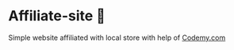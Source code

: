 # Affiliate-site :money_mouth_face:    
Simple website affiliated with local store
 with help of <a href="http://johnelder.com/">Codemy.com</a>
